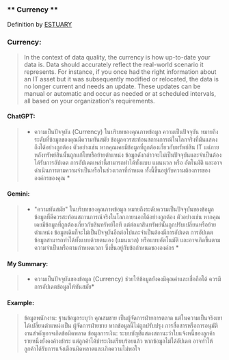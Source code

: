 ### ** Currency **
Definition by [ESTUARY](https://estuary.dev/data-quality/)

### **Currency:**
> In the context of data quality, the currency is how up-to-date your data is. Data should accurately reflect the real-world scenario it represents. For instance, if you once had the right information about an IT asset but it was subsequently modified or relocated, the data is no longer current and needs an update. These updates can be manual or automatic and occur as needed or at scheduled intervals, all based on your organization's requirements.

#### **ChatGPT:**
> * ความเป็นปัจจุบัน (Currency)
ในบริบทของคุณภาพข้อมูล ความเป็นปัจจุบัน หมายถึงระดับที่ข้อมูลของคุณมีความทันสมัย ข้อมูลควรสะท้อนสถานการณ์ในโลกจริงที่มันแสดงถึงได้อย่างถูกต้อง ตัวอย่างเช่น หากคุณเคยมีข้อมูลที่ถูกต้องเกี่ยวกับทรัพย์สิน IT แต่ภายหลังทรัพย์สินนั้นถูกแก้ไขหรือย้ายตำแหน่ง ข้อมูลดังกล่าวจะไม่เป็นปัจจุบันและจำเป็นต้องได้รับการอัปเดต
การอัปเดตเหล่านี้สามารถทำได้ทั้งแบบ แมนนวล หรือ อัตโนมัติ และอาจดำเนินการตามความจำเป็นหรือในช่วงเวลาที่กำหนด ทั้งนี้ขึ้นอยู่กับความต้องการขององค์กรของคุณ *
#### **Gemini:**
> * "ความทันสมัย" ในบริบทของคุณภาพข้อมูล หมายถึงระดับความเป็นปัจจุบันของข้อมูล ข้อมูลที่ดีควรสะท้อนสถานการณ์จริงในโลกภายนอกได้อย่างถูกต้อง ตัวอย่างเช่น หากคุณเคยมีข้อมูลที่ถูกต้องเกี่ยวกับสินทรัพย์ไอที แต่ต่อมาสินทรัพย์นั้นถูกปรับเปลี่ยนหรือย้ายตำแหน่ง ข้อมูลเดิมก็จะไม่เป็นปัจจุบันอีกต่อไปและจำเป็นต้องมีการอัปเดต
การอัปเดตข้อมูลสามารถทำได้ทั้งแบบด้วยตนเอง (แมนนวล) หรือแบบอัตโนมัติ และอาจเกิดขึ้นตามความจำเป็นหรือตามกำหนดเวลา ซึ่งขึ้นอยู่กับข้อกำหนดขององค์กร *

#### **My Summary:**
> * ความเป็นปัจจุบันของข้อมูล (Currency) ช่วยให้ข้อมูลยังคงมีคุณค่าและเชื่อถือได้ ควรมีการอัปเดตข้อมูลให้ทันสมัย*

#### **Example:**
>ข้อมูลพนักงาน:
ฐานข้อมูลระบุว่า คุณสมชาย เป็นผู้จัดการฝ่ายการตลาด แต่ในความเป็นจริงเขาได้เปลี่ยนตำแหน่งเป็น ผู้จัดการฝ่ายขาย หากข้อมูลนี้ไม่ถูกปรับปรุง การสื่อสารหรือการอนุมัติงานสำคัญอาจเกิดข้อผิดพลาด
>ข้อมูลการเงิน:
ระบบบัญชีแสดงสถานะว่าใบแจ้งหนี้ของลูกค้ารายหนึ่งยังคงค้างชำระ แต่ลูกค้าได้ชำระเงินเรียบร้อยแล้ว หากข้อมูลไม่ได้อัปเดต อาจทำให้ลูกค้าได้รับการแจ้งเตือนผิดพลาดและเกิดความไม่พอใจ

